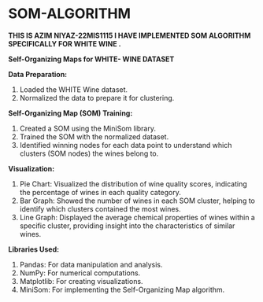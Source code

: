 # SOM-ALGORITHM

**THIS IS AZIM NIYAZ-22MIS1115 I HAVE IMPLEMENTED SOM ALGORITHM SPECIFICALLY FOR WHITE WINE .**

**Self-Organizing Maps for WHITE- WINE  DATASET**  

**Data Preparation:**
1) Loaded the WHITE Wine dataset.
2) Normalized the data to prepare it for clustering.

**Self-Organizing Map (SOM) Training:**
1) Created a SOM using the MiniSom library.
2) Trained the SOM with the normalized dataset.
3) Identified winning nodes for each data point to understand which clusters (SOM nodes) the wines belong to.
   
**Visualization:**
1) Pie Chart: Visualized the distribution of wine quality scores, indicating the percentage of wines in each quality category.
2) Bar Graph: Showed the number of wines in each SOM cluster, helping to identify which clusters contained the most wines.
3) Line Graph: Displayed the average chemical properties of wines within a specific cluster, providing insight into the characteristics of similar wines.

**Libraries Used:**
1) Pandas: For data manipulation and analysis.
2) NumPy: For numerical computations.
3) Matplotlib: For creating visualizations.
4) MiniSom: For implementing the Self-Organizing Map algorithm.
